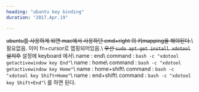 ```yaml
---
heading: "ubuntu key binding"
duration: "2017.Apr.19"

---
```


~~ubuntu를 사용하게 되면 mac에서 사용하던 cmd+right 의 키mapping을 해야된다.~~\\
필요없음. 이미 fn+cursor로 맵핑되어있음.\\
~~우선
`sudo apt-get install xdotool`
설치후~~
설정에 keyboard 에서\\
name : end\\
command : `bash -c "xdotool getactivewindow key End"`\\
name : home\\
command : `bash -c "xdotool getactivewindow key Home"`\\
name : home+shift\\
command : `bash -c "xdotool key Shift+Home"`\\
name : end+shift\\
command : `bash -c "xdotool key Shift+End"`\\
를 하면 된다.

